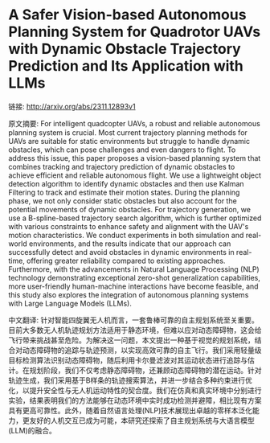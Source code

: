 # A Safer Vision-based Autonomous Planning System for Quadrotor UAVs with Dynamic Obstacle Trajectory Prediction and Its Application with LLMs

链接: http://arxiv.org/abs/2311.12893v1

原文摘要:
For intelligent quadcopter UAVs, a robust and reliable autonomous planning
system is crucial. Most current trajectory planning methods for UAVs are
suitable for static environments but struggle to handle dynamic obstacles,
which can pose challenges and even dangers to flight. To address this issue,
this paper proposes a vision-based planning system that combines tracking and
trajectory prediction of dynamic obstacles to achieve efficient and reliable
autonomous flight. We use a lightweight object detection algorithm to identify
dynamic obstacles and then use Kalman Filtering to track and estimate their
motion states. During the planning phase, we not only consider static obstacles
but also account for the potential movements of dynamic obstacles. For
trajectory generation, we use a B-spline-based trajectory search algorithm,
which is further optimized with various constraints to enhance safety and
alignment with the UAV's motion characteristics. We conduct experiments in both
simulation and real-world environments, and the results indicate that our
approach can successfully detect and avoid obstacles in dynamic environments in
real-time, offering greater reliability compared to existing approaches.
Furthermore, with the advancements in Natural Language Processing (NLP)
technology demonstrating exceptional zero-shot generalization capabilities,
more user-friendly human-machine interactions have become feasible, and this
study also explores the integration of autonomous planning systems with Large
Language Models (LLMs).

中文翻译:
针对智能四旋翼无人机而言，一套鲁棒可靠的自主规划系统至关重要。目前大多数无人机轨迹规划方法适用于静态环境，但难以应对动态障碍物，这会给飞行带来挑战甚至危险。为解决这一问题，本文提出一种基于视觉的规划系统，结合对动态障碍物的追踪与轨迹预测，以实现高效可靠的自主飞行。我们采用轻量级目标检测算法识别动态障碍物，随后利用卡尔曼滤波对其运动状态进行追踪与估计。在规划阶段，我们不仅考虑静态障碍物，还兼顾动态障碍物的潜在运动。针对轨迹生成，我们采用基于B样条的轨迹搜索算法，并进一步结合多种约束进行优化，以提升安全性与无人机运动特性的契合度。我们在仿真和真实环境中分别进行实验，结果表明我们的方法能够在动态环境中实时成功检测并避障，相比现有方案具有更高可靠性。此外，随着自然语言处理(NLP)技术展现出卓越的零样本泛化能力，更友好的人机交互已成为可能，本研究还探索了自主规划系统与大语言模型(LLM)的融合。
